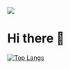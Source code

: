 <!-- 自分のgithubを訪問してくれた人の人数 -->
![](https://komarev.com/ghpvc/?username=vanriiiii&color=green&label=PROFILE+VIEWS)

# Hi there 👋

<!-- 自分のリポジトリ内で使用した言語をドーナッツグラフで表示してくれる -->
[![Top Langs](https://github-readme-stats.vercel.app/api/top-langs/?username=anuraghazra&layout=donut-vertical)](https://github.com/anuraghazra/github-readme-stats)  

<!--
**vanriiiii/vanriiiii** is a ✨ _special_ ✨ repository because its `README.md` (this file) appears on your GitHub profile.

Here are some ideas to get you started:

- 🔭 I’m currently working on ...
- 🌱 I’m currently learning ...
- 👯 I’m looking to collaborate on ...
- 🤔 I’m looking for help with ...
- 💬 Ask me about ...
- 📫 How to reach me: ...
- 😄 Pronouns: ...
- ⚡ Fun fact: ...
-->
